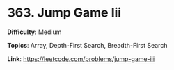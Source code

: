# 363. Jump Game Iii

**Difficulty**: Medium

**Topics**: Array, Depth-First Search, Breadth-First Search

**Link**: https://leetcode.com/problems/jump-game-iii
